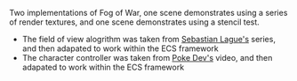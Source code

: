 Two implementations of Fog of War, one scene demonstrates using a series of render textures, and one scene demonstrates using a stencil test.

* The field of view alogrithm was taken from [Sebastian Lague's](https://www.youtube.com/watch?v=73Dc5JTCmKI&t=1s) series, and then adapated to work within the ECS framework
* The character controller was taken from [Poke Dev's](https://www.youtube.com/watch?v=YR6Q7dUz2uk&t=457s) video, and then adapated to work within the ECS framework


